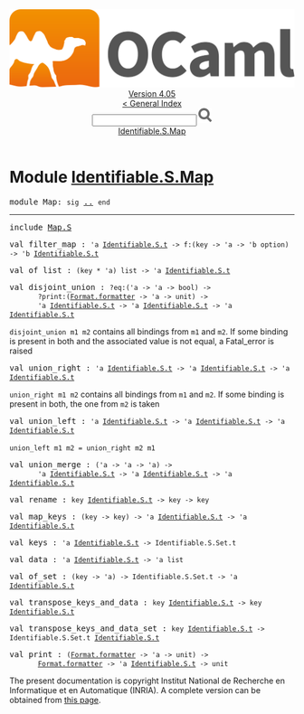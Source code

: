 <!-- ((! set title API !)) ((! set documentation !)) ((! set api !)) ((! set nobreadcrumb !)) -->
<div class="api"><header><nav class="toc brand"><a class="brand" href="https://ocaml.org/"><img src="colour-logo-gray.svg" class="svg" alt="OCaml"></a></nav><nav class="toc"><div class="toc_version"><a href="/docs" id="version-select">Version 4.05</a></div><a href="index.html">&lt; General Index</a><div class="api_search"><input type="text" name="apisearch" id="api_search" oninput="mySearch(false);" onkeypress="this.oninput();" onclick="this.oninput();" onpaste="this.oninput();">
<img src="search_icon.svg" alt="Search" class="svg" onclick="mySearch(false)"></div>
<div id="search_results"></div><div class="toc_title"><a href="#top">Identifiable.S.Map</a></div><ul></ul></nav></header>

<h1>Module <a href="type_Identifiable.S.Map.html">Identifiable.S.Map</a></h1>

<pre><span class="keyword">module</span> Map: <code class="code"><span class="keyword">sig</span></code> <a href="Identifiable.S.Map.html">..</a> <code class="code"><span class="keyword">end</span></code></pre><hr width="100%">

<pre><span class="keyword">include</span> <a href="Map.S.html">Map.S</a></pre>

<pre><span id="VALfilter_map"><span class="keyword">val</span> filter_map</span> : <code class="type">'a <a href="Identifiable.S.html#TYPEt">Identifiable.S.t</a> -&gt; f:(key -&gt; 'a -&gt; 'b option) -&gt; 'b <a href="Identifiable.S.html#TYPEt">Identifiable.S.t</a></code></pre>
<pre><span id="VALof_list"><span class="keyword">val</span> of_list</span> : <code class="type">(key * 'a) list -&gt; 'a <a href="Identifiable.S.html#TYPEt">Identifiable.S.t</a></code></pre>
<pre><span id="VALdisjoint_union"><span class="keyword">val</span> disjoint_union</span> : <code class="type">?eq:('a -&gt; 'a -&gt; bool) -&gt;<br>       ?print:(<a href="Format.html#TYPEformatter">Format.formatter</a> -&gt; 'a -&gt; unit) -&gt;<br>       'a <a href="Identifiable.S.html#TYPEt">Identifiable.S.t</a> -&gt; 'a <a href="Identifiable.S.html#TYPEt">Identifiable.S.t</a> -&gt; 'a <a href="Identifiable.S.html#TYPEt">Identifiable.S.t</a></code></pre><div class="info ">
<code class="code">disjoint_union&nbsp;m1&nbsp;m2</code> contains all bindings from <code class="code">m1</code> and
        <code class="code">m2</code>. If some binding is present in both and the associated
        value is not equal, a Fatal_error is raised<br>
</div>

<pre><span id="VALunion_right"><span class="keyword">val</span> union_right</span> : <code class="type">'a <a href="Identifiable.S.html#TYPEt">Identifiable.S.t</a> -&gt; 'a <a href="Identifiable.S.html#TYPEt">Identifiable.S.t</a> -&gt; 'a <a href="Identifiable.S.html#TYPEt">Identifiable.S.t</a></code></pre><div class="info ">
<code class="code">union_right&nbsp;m1&nbsp;m2</code> contains all bindings from <code class="code">m1</code> and <code class="code">m2</code>. If
        some binding is present in both, the one from <code class="code">m2</code> is taken<br>
</div>

<pre><span id="VALunion_left"><span class="keyword">val</span> union_left</span> : <code class="type">'a <a href="Identifiable.S.html#TYPEt">Identifiable.S.t</a> -&gt; 'a <a href="Identifiable.S.html#TYPEt">Identifiable.S.t</a> -&gt; 'a <a href="Identifiable.S.html#TYPEt">Identifiable.S.t</a></code></pre><div class="info ">
<code class="code">union_left&nbsp;m1&nbsp;m2&nbsp;=&nbsp;union_right&nbsp;m2&nbsp;m1</code><br>
</div>

<pre><span id="VALunion_merge"><span class="keyword">val</span> union_merge</span> : <code class="type">('a -&gt; 'a -&gt; 'a) -&gt;<br>       'a <a href="Identifiable.S.html#TYPEt">Identifiable.S.t</a> -&gt; 'a <a href="Identifiable.S.html#TYPEt">Identifiable.S.t</a> -&gt; 'a <a href="Identifiable.S.html#TYPEt">Identifiable.S.t</a></code></pre>
<pre><span id="VALrename"><span class="keyword">val</span> rename</span> : <code class="type">key <a href="Identifiable.S.html#TYPEt">Identifiable.S.t</a> -&gt; key -&gt; key</code></pre>
<pre><span id="VALmap_keys"><span class="keyword">val</span> map_keys</span> : <code class="type">(key -&gt; key) -&gt; 'a <a href="Identifiable.S.html#TYPEt">Identifiable.S.t</a> -&gt; 'a <a href="Identifiable.S.html#TYPEt">Identifiable.S.t</a></code></pre>
<pre><span id="VALkeys"><span class="keyword">val</span> keys</span> : <code class="type">'a <a href="Identifiable.S.html#TYPEt">Identifiable.S.t</a> -&gt; Identifiable.S.Set.t</code></pre>
<pre><span id="VALdata"><span class="keyword">val</span> data</span> : <code class="type">'a <a href="Identifiable.S.html#TYPEt">Identifiable.S.t</a> -&gt; 'a list</code></pre>
<pre><span id="VALof_set"><span class="keyword">val</span> of_set</span> : <code class="type">(key -&gt; 'a) -&gt; Identifiable.S.Set.t -&gt; 'a <a href="Identifiable.S.html#TYPEt">Identifiable.S.t</a></code></pre>
<pre><span id="VALtranspose_keys_and_data"><span class="keyword">val</span> transpose_keys_and_data</span> : <code class="type">key <a href="Identifiable.S.html#TYPEt">Identifiable.S.t</a> -&gt; key <a href="Identifiable.S.html#TYPEt">Identifiable.S.t</a></code></pre>
<pre><span id="VALtranspose_keys_and_data_set"><span class="keyword">val</span> transpose_keys_and_data_set</span> : <code class="type">key <a href="Identifiable.S.html#TYPEt">Identifiable.S.t</a> -&gt; Identifiable.S.Set.t <a href="Identifiable.S.html#TYPEt">Identifiable.S.t</a></code></pre>
<pre><span id="VALprint"><span class="keyword">val</span> print</span> : <code class="type">(<a href="Format.html#TYPEformatter">Format.formatter</a> -&gt; 'a -&gt; unit) -&gt;<br>       <a href="Format.html#TYPEformatter">Format.formatter</a> -&gt; 'a <a href="Identifiable.S.html#TYPEt">Identifiable.S.t</a> -&gt; unit</code></pre><div class="copyright">The present documentation is copyright Institut National de Recherche en Informatique et en Automatique (INRIA). A complete version can be obtained from <a href="http://caml.inria.fr/pub/docs/manual-ocaml/">this page</a>.</div></div>